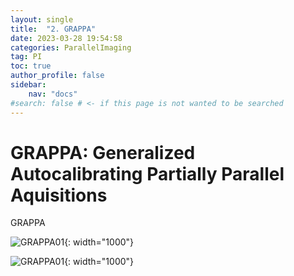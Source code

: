 ```yaml
---
layout: single
title:  "2. GRAPPA"
date: 2023-03-28 19:54:58
categories: ParallelImaging
tag: PI
toc: true
author_profile: false
sidebar:
    nav: "docs"
#search: false # <- if this page is not wanted to be searched
---
```


# GRAPPA: Generalized Autocalibrating Partially Parallel Aquisitions

GRAPPA 

![GRAPPA01]({{site.url}}\images\2023-03-29-GRAPPA\GRAPPA01.png){: width="1000"}

![GRAPPA01]({{site.url}}\images\2023-03-29-GRAPPA\GRAPPA02.jpg){: width="1000"}